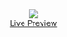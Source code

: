 <div align="center">
        <img src="https://files.offshore.cat/RR1QUo5Q.png">
    <br>
    <a href="https://bio-five-inky.vercel.app">Live Preview</a>
</div>
